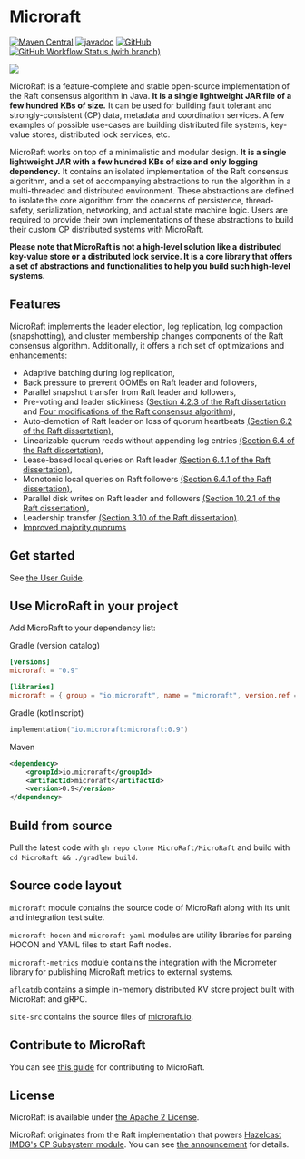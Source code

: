 # Microraft

[![Maven Central](https://maven-badges.sml.io/maven-central/io.microraft/microraft/badge.svg?style=for-the-badge)](https://central.sonatype.com/artifact/io.microraft/microraft)
[![javadoc](https://javadoc.io/badge2/io.microraft/microraft/javadoc.svg?style=for-the-badge)](https://javadoc.io/doc/io.microraft/microraft)
[![GitHub](https://img.shields.io/github/license/MicroRaft/MicroRaft?color=brightgreen&style=for-the-badge)](LICENSE)
[![GitHub Workflow Status (with branch)](https://img.shields.io/github/actions/workflow/status/MicroRaft/MicroRaft/check.yml?branch=master&style=for-the-badge)](https://github.com/MicroRaft/MicroRaft/actions/workflows/check.yml?query=branch%3Amaster)

![](https://microraft.io/img/microraft-logo.png)

MicroRaft is a feature-complete and stable open-source implementation of the
Raft consensus algorithm in Java. __It is a single lightweight JAR file of a few
hundred KBs of size.__ It can be used for building fault tolerant and
strongly-consistent (CP) data, metadata and coordination services. A few
examples of possible use-cases are building distributed file systems, key-value
stores, distributed lock services, etc.

MicroRaft works on top of a minimalistic and modular design. __It is a single
lightweight JAR with a few hundred KBs of size and only logging dependency.__
It contains an isolated implementation of the Raft consensus algorithm, and
a set of accompanying abstractions to run the algorithm in a multi-threaded and
distributed environment. These abstractions are defined to isolate the core
algorithm from the concerns of persistence, thread-safety, serialization,
networking, and actual state machine logic. Users are required to provide their
own implementations of these abstractions to build their custom CP distributed
systems with MicroRaft.

__Please note that MicroRaft is not a high-level solution like a distributed
key-value store or a distributed lock service. It is a core library that offers
a set of abstractions and functionalities to help you build such high-level
systems.__

## Features

MicroRaft implements the leader election, log replication, log compaction
(snapshotting), and cluster membership changes components of the Raft consensus
algorithm. Additionally, it offers a rich set of optimizations and
enhancements:

* Adaptive batching during log replication,
* Back pressure to prevent OOMEs on Raft leader and followers,
* Parallel snapshot transfer from Raft leader and followers,
* Pre-voting and leader stickiness ([Section 4.2.3 of the Raft dissertation](https://github.com/ongardie/dissertation) and [Four modifications of the Raft consensus algorithm](https://openlife.cc/system/files/4-modifications-for-Raft-consensus.pdf)),
* Auto-demotion of Raft leader on loss of quorum heartbeats [(Section 6.2 of the Raft dissertation)](https://github.com/ongardie/dissertation),
* Linearizable quorum reads without appending log entries [(Section 6.4 of the Raft dissertation)](https://github.com/ongardie/dissertation),
* Lease-based local queries on Raft leader [(Section 6.4.1 of the Raft dissertation)](https://github.com/ongardie/dissertation),
* Monotonic local queries on Raft followers [(Section 6.4.1 of the Raft dissertation)](https://github.com/ongardie/dissertation),
* Parallel disk writes on Raft leader and followers [(Section 10.2.1 of the Raft dissertation)](https://github.com/ongardie/dissertation),
* Leadership transfer [(Section 3.10 of the Raft dissertation)](https://github.com/ongardie/dissertation).
* [Improved majority quorums](https://basri.dev/posts/2020-07-27-improved-majority-quorums-for-raft/)

## Get started

See [the User Guide](https://microraft.io/docs/setup).

## Use MicroRaft in your project

Add MicroRaft to your dependency list:

Gradle (version catalog)
```toml
[versions]
microraft = "0.9"

[libraries]
microraft = { group = "io.microraft", name = "microraft", version.ref = "microraft" }
```

Gradle (kotlinscript)
```kotlin
implementation("io.microraft:microraft:0.9")
```

Maven
```xml
<dependency>
	<groupId>io.microraft</groupId>
	<artifactId>microraft</artifactId>
	<version>0.9</version>
</dependency>
```

## Build from source

Pull the latest code with `gh repo clone MicroRaft/MicroRaft`
and build with `cd MicroRaft && ./gradlew build`.

## Source code layout

`microraft` module contains the source code of MicroRaft along with its unit
and integration test suite.

`microraft-hocon` and `microraft-yaml` modules are utility libraries for
parsing HOCON and YAML files to start Raft nodes.

`microraft-metrics` module contains the integration with the Micrometer library
for publishing MicroRaft metrics to external systems.

`afloatdb` contains a simple in-memory distributed KV store project built with MicroRaft and gRPC.

`site-src` contains the source files of [microraft.io](https://microraft.io).

## Contribute to MicroRaft

You can see [this guide](CONTRIBUTING.md) for contributing to MicroRaft.

## License

MicroRaft is available under [the Apache 2 License](https://github.com/MicroRaft/MicroRaft/blob/master/LICENSE).

MicroRaft originates from the Raft implementation that powers [Hazelcast IMDG's CP Subsystem module](https://github.com/hazelcast/hazelcast/tree/master/hazelcast/src/main/java/com/hazelcast/cp/internal/raft). You can see [the announcement](https://microraft.io/blog/2021-09-03-introducing-microraft/) for details.
